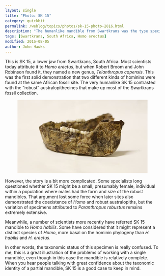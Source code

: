 ```yaml
---
layout: single
title: "Photo: SK 15"
category: quickbit
permalink: /weblog/topics/photos/sk-15-photo-2016.html
description: "The humanlike mandible from Swartkrans was the type specimen of Telanthropus capensis."
tags: [Swartkrans, South Africa, Homo erectus]
modified: 2016-08-05
author: John Hawks
---
```


This is SK 15, a lower jaw from Swartkrans, South Africa. Most scientists today attribute it to <em>Homo erectus</em>, but when Robert Broom and John Robinson found it, they named a new genus, <em>Telanthropus capensis</em>. This was the first solid demonstration that two different kinds of hominins were found at the same African fossil site. The very humanlike SK 15 contrasted with the “robust” australopithecines that make up most of the Swartkrans fossil collection.

<figure>
<img src="/images/sk-15-lateral-view-soft-focus.jpg" alt="SK 15 mandible in lateral view" />
</figure>

However, the story is a bit more complicated. Some specialists long questioned whether SK 15 might be a small, presumably female, individual within a population where males had the form and size of the robust mandibles. That argument lost some force when later sites also demonstrated the coexistence of <em>Homo</em> and robust australopiths, but the variation of specimens attributed to <em>Paranthropus robustus</em> remains extremely extensive. 

Meanwhile, a number of scientists more recently have referred SK 15 mandible to <em>Homo habilis</em>. Some have considered that it might represent a distinct species of <em>Homo</em>, more basal on the hominin phylogeny than <em>H. habilis</em> and <em>H. erectus</em>. 

In other words, the taxonomic status of this specimen is really confused. To me, this is a great illustration of the problems of working with a single mandible, even though in this case the mandible is relatively complete. When you hear people talking with great confidence about the taxonomic identity of a partial mandible, SK 15 is a good case to keep in mind. 

